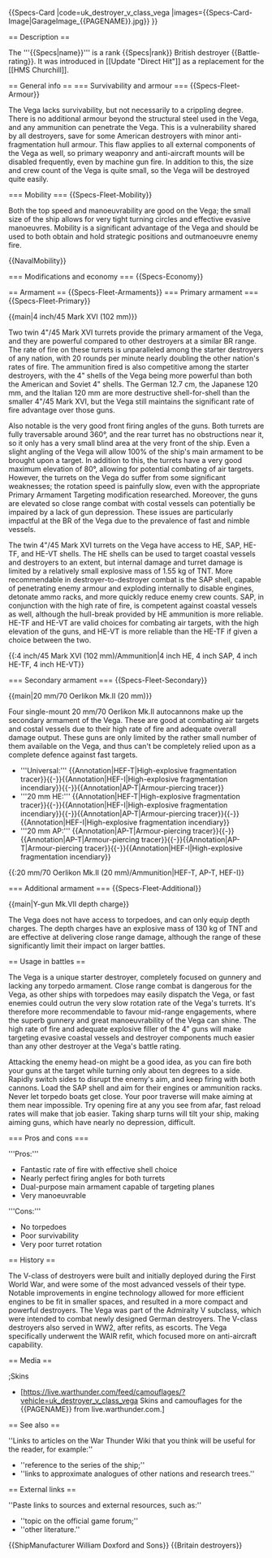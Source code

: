 {{Specs-Card
|code=uk_destroyer_v_class_vega
|images={{Specs-Card-Image|GarageImage_{{PAGENAME}}.jpg}}
}}

== Description ==
<!-- ''In the first part of the description, cover the history of the ship's creation and military application. In the second part, tell the reader about using this ship in the game. Add a screenshot: if a beginner player has a hard time remembering vehicles by name, a picture will help them identify the ship in question.'' -->
The '''{{Specs|name}}''' is a rank {{Specs|rank}} British destroyer {{Battle-rating}}. It was introduced in [[Update "Direct Hit"]] as a replacement for the [[HMS Churchill]].

== General info ==
=== Survivability and armour ===
{{Specs-Fleet-Armour}}
<!-- ''Talk about the vehicle's armour. Note the most well-defended and most vulnerable zones, e.g. the ammo magazine. Evaluate the composition of components and assemblies responsible for movement and manoeuvrability. Evaluate the survivability of the primary and secondary armaments separately. Don't forget to mention the size of the crew, which plays an important role in fleet mechanics. Save tips on preserving survivability for the "Usage in battles" section. If necessary, use a graphical template to show the most well-protected or most vulnerable points in the armour.'' -->
The Vega lacks survivability, but not necessarily to a crippling degree. There is no additional armour beyond the structural steel used in the Vega, and any ammunition can penetrate the Vega. This is a vulnerability shared by all destroyers, save for some American destroyers with minor anti-fragmentation hull armour. This flaw applies to all external components of the Vega as well, so primary weaponry and anti-aircraft mounts will be disabled frequently, even by machine gun fire. In addition to this, the size and crew count of the Vega is quite small, so the Vega will be destroyed quite easily.

=== Mobility ===
{{Specs-Fleet-Mobility}}
<!-- ''Write about the ship's mobility. Evaluate its power and manoeuvrability, rudder rerouting speed, stopping speed at full tilt, with its maximum forward and reverse speed.'' -->
Both the top speed and manoeuvrability are good on the Vega; the small size of the ship allows for very tight turning circles and effective evasive manoeuvres. Mobility is a significant advantage of the Vega and should be used to both obtain and hold strategic positions and outmanoeuvre enemy fire.

{{NavalMobility}}

=== Modifications and economy ===
{{Specs-Economy}}

== Armament ==
{{Specs-Fleet-Armaments}}
=== Primary armament ===
{{Specs-Fleet-Primary}}
<!-- ''Provide information about the characteristics of the primary armament. Evaluate their efficacy in battle based on their reload speed, ballistics and the capacity of their shells. Add a link to the main article about the weapon: <code><nowiki>{{main|Weapon name (calibre)}}</nowiki></code>. Broadly describe the ammunition available for the primary armament, and provide recommendations on how to use it and which ammunition to choose.'' -->
{{main|4 inch/45 Mark XVI (102 mm)}}

Two twin 4"/45 Mark XVI turrets provide the primary armament of the Vega, and they are powerful compared to other destroyers at a similar BR range. The rate of fire on these turrets is unparalleled among the starter destroyers of any nation, with 20 rounds per minute nearly doubling the other nation's rates of fire. The ammunition fired is also competitive among the starter destroyers, with the 4" shells of the Vega being more powerful than both the American and Soviet 4" shells. The German 12.7 cm, the Japanese 120 mm, and the Italian 120 mm are more destructive shell-for-shell than the smaller 4"/45 Mark XVI, but the Vega still maintains the significant rate of fire advantage over those guns.

Also notable is the very good front firing angles of the guns. Both turrets are fully traversable around 360°, and the rear turret has no obstructions near it, so it only has a very small blind area at the very front of the ship. Even a slight angling of the Vega will allow 100% of the ship's main armament to be brought upon a target. In addition to this, the turrets have a very good maximum elevation of 80°, allowing for potential combating of air targets. However, the turrets on the Vega do suffer from some significant weaknesses; the rotation speed is painfully slow, even with the appropriate Primary Armament Targeting modification researched. Moreover, the guns are elevated so close range combat with costal vessels can potentially be impaired by a lack of gun depression. These issues are particularly impactful at the BR of the Vega due to the prevalence of fast and nimble vessels.

The twin 4"/45 Mark XVI turrets on the Vega have access to HE, SAP, HE-TF, and HE-VT shells. The HE shells can be used to target coastal vessels and destroyers to an extent, but internal damage and turret damage is limited by a relatively small explosive mass of 1.55 kg of TNT. More recommendable in destroyer-to-destroyer combat is the SAP shell, capable of penetrating enemy armour and exploding internally to disable engines, detonate ammo racks, and more quickly reduce enemy crew counts. SAP, in conjunction with the high rate of fire, is competent against coastal vessels as well, although the hull-break provided by HE ammunition is more reliable. HE-TF and HE-VT are valid choices for combating air targets, with the high elevation of the guns, and HE-VT is more reliable than the HE-TF if given a choice between the two.

{{:4 inch/45 Mark XVI (102 mm)/Ammunition|4 inch HE, 4 inch SAP, 4 inch HE-TF, 4 inch HE-VT}}

=== Secondary armament ===
{{Specs-Fleet-Secondary}}
<!-- ''Some ships are fitted with weapons of various calibres. Secondary armaments are defined as weapons chosen with the control <code>Select secondary weapon</code>. Evaluate the secondary armaments and give advice on how to use them. Describe the ammunition available for the secondary armament. Provide recommendations on how to use them and which ammunition to choose. Remember that any anti-air armament, even heavy calibre weapons, belong in the next section. If there is no secondary armament, remove this section.'' -->
{{main|20 mm/70 Oerlikon Mk.II (20 mm)}}

Four single-mount 20 mm/70 Oerlikon Mk.II autocannons make up the secondary armament of the Vega. These are good at combating air targets and costal vessels due to their high rate of fire and adequate overall damage output. These guns are only limited by the rather small number of them available on the Vega, and thus can't be completely relied upon as a complete defence against fast targets.

* '''Universal:''' {{Annotation|HEF-T|High-explosive fragmentation tracer}}{{-}}{{Annotation|HEF-I|High-explosive fragmentation incendiary}}{{-}}{{Annotation|AP-T|Armour-piercing tracer}}
* '''20 mm HE:''' {{Annotation|HEF-T|High-explosive fragmentation tracer}}{{-}}{{Annotation|HEF-I|High-explosive fragmentation incendiary}}{{-}}{{Annotation|AP-T|Armour-piercing tracer}}{{-}}{{Annotation|HEF-I|High-explosive fragmentation incendiary}}
* '''20 mm AP:''' {{Annotation|AP-T|Armour-piercing tracer}}{{-}}{{Annotation|AP-T|Armour-piercing tracer}}{{-}}{{Annotation|AP-T|Armour-piercing tracer}}{{-}}{{Annotation|HEF-I|High-explosive fragmentation incendiary}}

{{:20 mm/70 Oerlikon Mk.II (20 mm)/Ammunition|HEF-T, AP-T, HEF-I}}

=== Additional armament ===
{{Specs-Fleet-Additional}}
<!-- ''Describe the available additional armaments of the ship: depth charges, mines, torpedoes. Talk about their positions, available ammunition and launch features such as dead zones of torpedoes. If there is no additional armament, remove this section.'' -->
{{main|Y-gun Mk.VII depth charge}}

The Vega does not have access to torpedoes, and can only equip depth charges. The depth charges have an explosive mass of 130 kg of TNT and are effective at delivering close range damage, although the range of these significantly limit their impact on larger battles.

== Usage in battles ==
<!-- ''Describe the technique of using this ship, the characteristics of her use in a team and tips on strategy. Abstain from writing an entire guide – don't try to provide a single point of view, but give the reader food for thought. Talk about the most dangerous opponents for this vehicle and provide recommendations on fighting them. If necessary, note the specifics of playing with this vehicle in various modes (AB, RB, SB).'' -->
The Vega is a unique starter destroyer, completely focused on gunnery and lacking any torpedo armament. Close range combat is dangerous for the Vega, as other ships with torpedoes may easily dispatch the Vega, or fast enemies could outrun the very slow rotation rate of the Vega's turrets. It's therefore more recommendable to favour mid-range engagements, where the superb gunnery and great manoeuvrability of the Vega can shine. The high rate of fire and adequate explosive filler of the 4" guns will make targeting evasive coastal vessels and destroyer components much easier than any other destroyer at the Vega's battle rating.

Attacking the enemy head-on might be a good idea, as you can fire both your guns at the target while turning only about ten degrees to a side. Rapidly switch sides to disrupt the enemy's aim, and keep firing with both cannons. Load the SAP shell and aim for their engines or ammunition racks. Never let torpedo boats get close. Your poor traverse will make aiming at them near impossible. Try opening fire at any you see from afar, fast reload rates will make that job easier. Taking sharp turns will tilt your ship, making aiming guns, which have nearly no depression, difficult.

=== Pros and cons ===
<!-- ''Summarise and briefly evaluate the vehicle in terms of its characteristics and combat effectiveness. Mark its pros and cons in the bulleted list. Try not to use more than 6 points for each of the characteristics. Avoid using categorical definitions such as "bad", "good" and the like - use substitutions with softer forms such as "inadequate" and "effective".'' -->

'''Pros:'''

* Fantastic rate of fire with effective shell choice
* Nearly perfect firing angles for both turrets
* Dual-purpose main armament capable of targeting planes
* Very manoeuvrable

'''Cons:'''

* No torpedoes
* Poor survivability
* Very poor turret rotation

== History ==
<!-- ''Describe the history of the creation and combat usage of the ship in more detail than in the introduction. If the historical reference turns out to be too long, take it to a separate article, taking a link to the article about the ship and adding a block "/History" (example: <nowiki>https://wiki.warthunder.com/(Ship-name)/History</nowiki>) and add a link to it here using the <code>main</code> template. Be sure to reference text and sources by using <code><nowiki><ref></ref></nowiki></code>, as well as adding them at the end of the article with <code><nowiki><references /></nowiki></code>. This section may also include the ship's dev blog entry (if applicable) and the in-game encyclopedia description (under <code><nowiki>=== In-game description ===</nowiki></code>, also if applicable).'' -->
The V-class of destroyers were built and initially deployed during the First World War, and were some of the most advanced vessels of their type. Notable improvements in engine technology allowed for more efficient engines to be fit in smaller spaces, and resulted in a more compact and powerful destroyers. The Vega was part of the Admiralty V subclass, which were intended to combat newly designed German destroyers. The V-class destroyers also served in WW2, after refits, as escorts. The Vega specifically underwent the WAIR refit, which focused more on anti-aircraft capability.

== Media ==
<!-- ''Excellent additions to the article would be video guides, screenshots from the game, and photos.'' -->

;Skins

* [https://live.warthunder.com/feed/camouflages/?vehicle=uk_destroyer_v_class_vega Skins and camouflages for the {{PAGENAME}} from live.warthunder.com.]

== See also ==
<!-- ''Links to articles on the War Thunder Wiki that you think will be useful for the reader, for example:''
* ''reference to the series of the ship;''
* ''links to approximate analogues of other nations and research trees.'' -->
''Links to articles on the War Thunder Wiki that you think will be useful for the reader, for example:''

* ''reference to the series of the ship;''
* ''links to approximate analogues of other nations and research trees.''

== External links ==
<!-- ''Paste links to sources and external resources, such as:''
* ''topic on the official game forum;''
* ''other literature.'' -->
''Paste links to sources and external resources, such as:''

* ''topic on the official game forum;''
* ''other literature.''

{{ShipManufacturer William Doxford and Sons}}
{{Britain destroyers}}